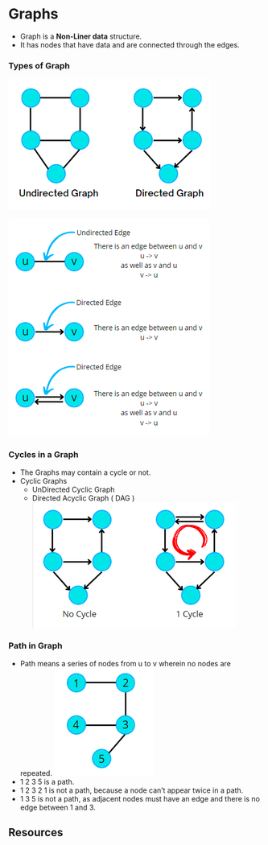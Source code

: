 # Graphs

- Graph is a **Non-Liner data** structure.
- It has nodes that have data and are connected through the edges.

### Types of Graph

![img.png](img.png)

![img2.png](assets/img2.png)

### Cycles in a Graph

- The Graphs may contain a cycle or not.
- Cyclic Graphs
  - UnDirected Cyclic Graph
  - Directed Acyclic Graph ( DAG )
![img_1.png](img_1.png)

### Path in Graph

- Path means a series of nodes from u to v wherein no nodes are repeated. 
![img_2.png](img_2.png)
- 1 2 3 5 is a path. 
- 1 2 3 2 1 is not a path, because a node can’t appear twice in a path. 
- 1 3 5 is not a path, as adjacent nodes must have an edge and there is no edge between 1 and 3.

## Resources

